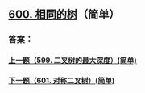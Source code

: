 ## [600. 相同的树](https://leetcode-cn.com/problems/merge-two-sorted-lists/)（简单）





### 答案：



#### [上一题（599. 二叉树的最大深度）(简单)](https://github.com/sdwwld/leetCode/blob/master/src/main/java/com/wld/java/leetcode/leetCode0599.md)

#### [下一题（601. 对称二叉树）(简单)](https://github.com/sdwwld/leetCode/blob/master/src/main/java/com/wld/java/leetcode/leetCode0601.md)